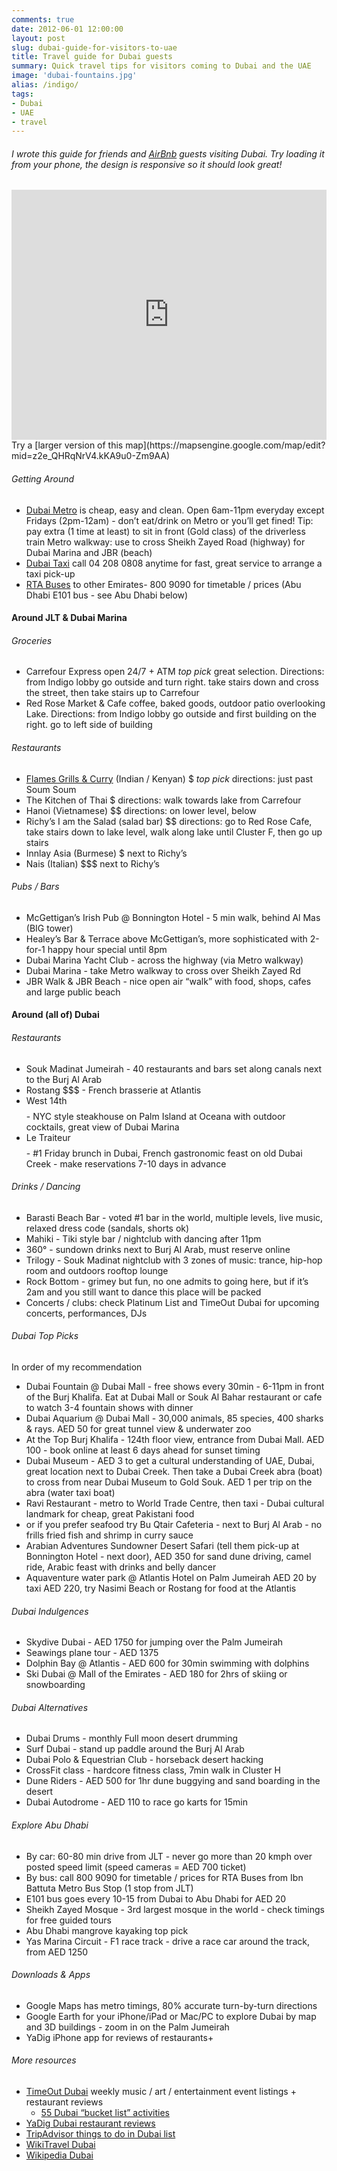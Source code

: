 ```yaml
---
comments: true
date: 2012-06-01 12:00:00
layout: post
slug: dubai-guide-for-visitors-to-uae
title: Travel guide for Dubai guests
summary: Quick travel tips for visitors coming to Dubai and the UAE
image: 'dubai-fountains.jpg'
alias: /indigo/
tags:
- Dubai
- UAE
- travel
---
```


###### I wrote this guide for friends and [AirBnb](https://www.airbnb.com/users/show/1207007) guests visiting Dubai. Try loading it from your phone, the design is responsive so it should look great!
<iframe width="100%" height="400" frameborder="0" marginheight="0" marginwidth="0" scrolling="no" src="http://mapsengine.google.com/map/u/0/embed?mid=z2e_QHRqNrV4.kKA9u0-Zm9AA&amp;ll=25.073472,55.137548&amp;spn=0.013605,0.030041&amp;z=15"></iframe>
Try a [larger version of this map](https://mapsengine.google.com/map/edit?mid=z2e_QHRqNrV4.kKA9u0-Zm9AA)


###### Getting Around
- [Dubai Metro](http://dubaimetro.eu/dubai-metro-map) is cheap, easy and clean. Open 6am-11pm everyday except Fridays (2pm-12am) - don’t eat/drink on Metro or you’ll get fined! Tip: pay extra (1 time at least) to sit in front (Gold class) of the driverless train
Metro walkway: use  to cross Sheikh Zayed Road (highway) for Dubai Marina and JBR (beach)
- [Dubai Taxi](http://dtc.dubai.ae/en/Pages/default.aspx) call 04 208 0808 anytime for fast, great service to arrange a taxi pick-up
- [RTA Buses](http://www.rta.ae/wpsv5/wps/portal/rta/home/about/agencies/public-transport/about/inter-emirates-buses) to other Emirates- 800 9090 for timetable / prices (Abu Dhabi E101 bus - see Abu Dhabi below)


#### Around JLT & Dubai Marina
###### Groceries
- Carrefour Express open 24/7 + ATM   *top pick*   great selection. Directions: from Indigo lobby go outside and turn right. take stairs down and cross the street, then take stairs up to Carrefour
- Red Rose Market & Cafe coffee, baked goods, outdoor patio overlooking Lake. Directions: from Indigo lobby go outside and first building on the right. go to left side of building

###### Restaurants
- [Flames Grills & Curry](http://www.flames.ae) (Indian / Kenyan) $  *top pick*  directions: just past Soum Soum
- The Kitchen of Thai $ directions: walk towards lake from Carrefour
- Hanoi (Vietnamese) $$ directions: on lower level, below
- Richy’s I am the Salad (salad bar) $$  directions: go to Red Rose Cafe, take stairs down to lake level, walk along lake until Cluster F, then go up stairs
- Innlay Asia (Burmese) $ next to Richy’s
- Nais (Italian) $$$ next to Richy’s

###### Pubs / Bars
- McGettigan’s Irish Pub @ Bonnington Hotel - 5 min walk, behind Al Mas (BIG tower)
- Healey’s Bar & Terrace above McGettigan’s,  more sophisticated with 2-for-1 happy hour special until 8pm
- Dubai Marina Yacht Club - across the highway (via Metro walkway)
- Dubai Marina - take Metro walkway to cross over Sheikh Zayed Rd
- JBR Walk & JBR Beach - nice open air “walk” with food, shops, cafes and large public beach


#### Around (all of) Dubai
###### Restaurants
- Souk Madinat Jumeirah - 40 restaurants and bars set along canals next to the Burj Al Arab
- Rostang $$$ - French brasserie at Atlantis
- West 14th $$$$ - NYC style steakhouse on Palm Island at Oceana with outdoor cocktails, great view of Dubai Marina
- Le Traiteur $$$$ - #1 Friday brunch in Dubai, French gastronomic feast on old Dubai Creek - make reservations 7-10 days in advance

###### Drinks / Dancing
- Barasti Beach Bar - voted #1 bar in the world, multiple levels, live music, relaxed dress code (sandals, shorts ok)
- Mahiki - Tiki style bar / nightclub with dancing after 11pm
- 360° - sundown drinks next to Burj Al Arab, must reserve online
- Trilogy - Souk Madinat nightclub with 3 zones of music: trance, hip-hop room and outdoors rooftop lounge
- Rock Bottom - grimey but fun, no one admits to going here, but if it’s 2am and you still want to dance this place will be packed
- Concerts / clubs: check Platinum List and TimeOut Dubai for upcoming concerts, performances, DJs

###### Dubai Top Picks
In order of my recommendation
- Dubai Fountain @ Dubai Mall - free shows every 30min - 6-11pm in front of the Burj Khalifa. Eat at Dubai Mall or Souk Al Bahar restaurant or cafe to watch 3-4 fountain shows with dinner
- Dubai Aquarium @ Dubai Mall - 30,000 animals, 85 species, 400 sharks & rays. AED 50 for great tunnel view & underwater zoo
- At the Top Burj Khalifa - 124th floor view, entrance from Dubai Mall. AED 100 - book online at least 6 days ahead for sunset timing
- Dubai Museum - AED 3 to get a cultural understanding of UAE, Dubai, great location next to Dubai Creek. Then take a Dubai Creek abra (boat) to cross from near Dubai Museum to Gold Souk. AED 1 per trip on the abra (water taxi boat)
- Ravi Restaurant - metro to World Trade Centre, then taxi - Dubai cultural landmark for cheap, great Pakistani food
- or if you prefer seafood try Bu Qtair Cafeteria - next to Burj Al Arab - no frills fried fish and shrimp in curry sauce
- Arabian Adventures Sundowner Desert Safari (tell them pick-up at Bonnington Hotel - next door), AED 350 for sand dune driving, camel ride, Arabic feast with drinks and belly dancer
- Aquaventure water park @ Atlantis Hotel on Palm Jumeirah AED 20 by taxi AED 220, try Nasimi Beach or Rostang for food at the Atlantis

###### Dubai Indulgences
- Skydive Dubai - AED 1750 for jumping over the Palm Jumeirah
- Seawings plane tour - AED 1375
- Dolphin Bay @ Atlantis - AED 600 for 30min swimming with dolphins
- Ski Dubai @ Mall of the Emirates - AED 180 for 2hrs of skiing or snowboarding

###### Dubai Alternatives
- Dubai Drums - monthly Full moon desert drumming
- Surf Dubai - stand up paddle around the Burj Al Arab
- Dubai Polo & Equestrian Club - horseback desert hacking
- CrossFit class - hardcore fitness class, 7min walk in Cluster H
- Dune Riders - AED 500 for 1hr dune buggying and sand boarding in the desert
- Dubai Autodrome - AED 110 to race go karts for 15min

###### Explore Abu Dhabi
- By car: 60-80 min drive from JLT - never go more than 20 kmph over posted speed limit (speed cameras = AED 700 ticket)
- By bus: call 800 9090 for timetable / prices for RTA Buses from Ibn Battuta Metro Bus Stop (1 stop from JLT)
- E101 bus goes every 10-15 from Dubai to Abu Dhabi for AED 20
- Sheikh Zayed Mosque - 3rd largest mosque in the world - check timings for free guided tours
- Abu Dhabi mangrove kayaking top pick
- Yas Marina Circuit - F1 race track - drive a race car around the track, from AED 1250

###### Downloads & Apps
- Google Maps has metro timings, 80% accurate turn-by-turn directions
- Google Earth for your iPhone/iPad or Mac/PC to explore Dubai by map and 3D buildings - zoom in on the Palm Jumeirah
- YaDig iPhone app for reviews of restaurants+

###### More resources
- [TimeOut Dubai](http://www.timeoutdubai.com/) weekly music / art / entertainment event listings + restaurant reviews
  + [55 Dubai “bucket list” activities](http://www.timeoutdubai.com/aroundtown/features/40912-the-dubai-bucket-list/page/1)
- [YaDig Dubai restaurant reviews](http://www.yadig.com/Dubai/Reviews/)
- [TripAdvisor things to do in Dubai list](http://www.tripadvisor.com/Attractions-g295424-Activities-Dubai_Emirate_of_Dubai.html)
- [WikiTravel Dubai](http://wikitravel.org/en/Dubai)
- [Wikipedia Dubai](http://en.wikipedia.org/wiki/Dubai)